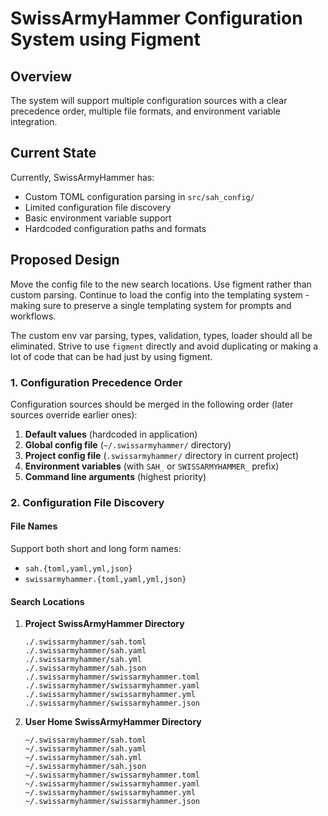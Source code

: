 # SwissArmyHammer Configuration System using Figment

## Overview

The system will support multiple configuration sources with a clear precedence order, multiple file formats, and environment variable integration.

## Current State

Currently, SwissArmyHammer has:
- Custom TOML configuration parsing in `src/sah_config/`
- Limited configuration file discovery
- Basic environment variable support
- Hardcoded configuration paths and formats

## Proposed Design

Move the config file to the new search locations. Use figment rather than custom parsing. Continue to load the config into the templating system - making sure to preserve a single templating system for prompts and workflows.

The custom env var parsing, types, validation, types, loader should all be eliminated. Strive to use `figment` directly and avoid duplicating or making a lot of code that can be had just by using figment.

### 1. Configuration Precedence Order

Configuration sources should be merged in the following order (later sources override earlier ones):

1. **Default values** (hardcoded in application)
2. **Global config file** (`~/.swissarmyhammer/` directory)
3. **Project config file** (`.swissarmyhammer/` directory in current project)
4. **Environment variables** (with `SAH_` or `SWISSARMYHAMMER_` prefix)
5. **Command line arguments** (highest priority)

### 2. Configuration File Discovery

#### File Names
Support both short and long form names:
- `sah.{toml,yaml,yml,json}`
- `swissarmyhammer.{toml,yaml,yml,json}`

#### Search Locations
1. **Project SwissArmyHammer Directory**
   ```
   ./.swissarmyhammer/sah.toml
   ./.swissarmyhammer/sah.yaml
   ./.swissarmyhammer/sah.yml
   ./.swissarmyhammer/sah.json
   ./.swissarmyhammer/swissarmyhammer.toml
   ./.swissarmyhammer/swissarmyhammer.yaml
   ./.swissarmyhammer/swissarmyhammer.yml
   ./.swissarmyhammer/swissarmyhammer.json
   ```

2. **User Home SwissArmyHammer Directory**
   ```
   ~/.swissarmyhammer/sah.toml
   ~/.swissarmyhammer/sah.yaml
   ~/.swissarmyhammer/sah.yml
   ~/.swissarmyhammer/sah.json
   ~/.swissarmyhammer/swissarmyhammer.toml
   ~/.swissarmyhammer/swissarmyhammer.yaml
   ~/.swissarmyhammer/swissarmyhammer.yml
   ~/.swissarmyhammer/swissarmyhammer.json
   ```
